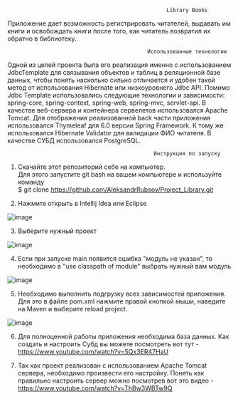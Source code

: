
                                                      Library Books

Приложение дает возможность регистрировать читателей, выдавать им книги и освобождать книги после того, как читатель возвратил их обратно в библиотеку.

                                                Использованные технологии
                                                       
Одной из целей проекта была его реализация именно с использованием JdbcTemplate для связывания объектов и таблиц в реляционной базе данных, чтобы понять
насколько сильно отличается и удобен такой метод от использования Hibernate или низкоуровнего Jdbc API. Помимо Jdbc Template использовались следующие технологии
и зависимости: spring-core, spring-context, spring-web, spring-mvc, servlet-api. В качестве веб-сервера и контейнера сервелетов использовался Apache Tomcat. 
Для отображения реализованной back части приложения использовался Thymeleaf для 6.0 версии Spring Framework. 
К тому же использовался Hibernate Validator для валидации ФИО читателя. В качестве СУБД использовался PostgreSQL.


                                                  Инструкция по запуску
                                                             
1. Скачайте этот репозиторий себе на компьютер.                                               
Для этого запустите git bash на вашем компьютере и используйте команду                                                                          
$ git clone https://github.com/AleksandrRubsov/Project_Library.git

2. Нажмите открыть в Intellij Idea или Eclipse

![image](https://user-images.githubusercontent.com/70627203/223421496-5f28b15b-06b2-4115-b081-34a13877d647.png)

3. Выберите нужный проект

![image](https://user-images.githubusercontent.com/70627203/223423974-6ad9c347-d917-4d23-86b9-54d0c49db21f.png)

4. Если при запуске main появится ошибка "модуль не указан", то необходимо в "use classpath of module" выбрать нужный вам модуль 

![image](https://user-images.githubusercontent.com/70627203/223425188-e554f5e1-8357-43dc-95b8-a3c94087f31c.png)

5. Необходимо выполнить подгрузку всех зависимостей приложения. Для это в файле pom.xml нажмите правой кнопкой мыши, наведите на Maven и выберите reload project.

![image](https://user-images.githubusercontent.com/70627203/223429548-b74675ab-6f4d-4b19-9457-5e809c383172.png)

6. Для полноценной работы приложения необходима база данных. Как создать и настроить Субд вы можете посмотреть вот тут - https://www.youtube.com/watch?v=5Qx3ER47HaU


6. Так как проект реализован с использованием Apache Tomcat сервера, необходимо произвести его настройку. 
  Понять как правильно настроить сервер можно посмотрев вот это видео - https://www.youtube.com/watch?v=ThBw3WBTw9Q



